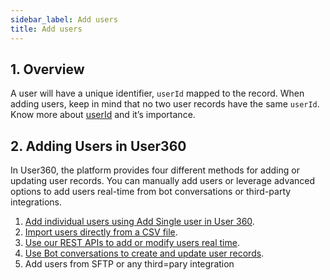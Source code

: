 ```yaml
---
sidebar_label: Add users
title: Add users
---
```


## 1. Overview
A user will have a unique identifier, `userId` mapped to the record. When adding users, keep in mind that no two user records  have the same `userId`. Know more about [userId](https://docs.yellow.ai/docs/platform_concepts/engagement/cdp/user_data/user_properties#1-userid-as-a-property) and it’s importance.


<!--

### 1.1 User types
Users are categorised into two types on basis of the availability of their data in our system:


#### 1. Unidentified users

Users who are not registered or whose `userId` is not added in Yellow.ai.	

An unidentified user is an individual whose `userId` is not captured in our system. For a new user on a channel, when a user property other than `userId` is captured, a record is created in User 360.

For example, the moment name is captured, a record is created in User 360 and maps the ongoing session to the record.

<img src="https://i.imgur.com/k35p40f.png" width="80%"/>

:::info
**userId** is also available as a property under **User Properties** of  **Automation** > **Build**.
:::

#### 2. Identified users 

These are registered users whose [userId](/docs/platform_concepts/engagement/cdp/user_data/user_properties#13-user-id-userid-as-a-property) is added in Yellow.ai. A record is created for each identified user in the users table. Any update made to the identified user through builder will show up in User 360.

You can update only identified users' data. Any data captured for Identified users is automatically updated in the Users table.

The session mapping changes when an existing `userId` is provided.

For the session mentioned in the previous section, if the `userId` is `john@yellow.ai` which does not exist in User 360, the `userId` of the session will be updated without changing the mapping.

<img src="https://secure-res.craft.do/v2/WvXLj9MBoxwsE1JhYdg5yCRjnyWs6uzQFF5i9xuHdDFzqh7sYqt3Rxr7pB68h7BeZhVVPU5iyTT9SaFto6iN7CoxM68rVUsJbhVTgb947xypNtqo1s3MWEsC8zCsa12quWXVsHx46LoJ3jLpN3CfqDCovop7ENkfwyCyDNpCEmPPvqik9YTHqNrwLrkfHqktxjo6ZD3VhoYdAxbup34V4gUQw5o2mPL8n6jDYhorDfBmqwY5ENzPrwdsSvn6L7Cw2e7MVh8QTgLDEYNmFa5Y24Fg6439hMqU1YtvuGk9Ag8B2cNj72/Image.jpg" width="80%"/>

  

If the `userId` (say, adam@yellow.ai) already exists, the current session will be mapped to the existing record and it’s properties will be refreshed with the values available in the record.

<img src="https://secure-res.craft.do/v2/WvXLj9MBoxwsE1JhYdg5yCRjnyWs6uzQFF5i9xuHdDFzqh7sYqt3Rxr7pB68h7BeZhVVPU5iyTT9SaFto6iN7CoxM68rVUsJbhVTgb947xypNtqo1s3MWEsC8zCsa12quWXVsHx46LoJ3jLpN3CfqDCowLVqsYQnENyjT2hddNejsC5xzh2MmP8AiEK2sEJWGVSYLjEWVAdBsgevad1WU5xQjGBf78caLXZxsRmLX8Y6MDasCCPp4MBV1Bpu6Go8jJA9gsNscVBiMgCWHL222hHxL7p8N2PKsvheEqwV9AWKGyrDDJ/Image.jpg" width="80%"/>

 #### Example of how records are created/updated based on the availability of userId

 The following example shows how the details are mapped based on the `userId` availability.
  
 **Unidentified record**

userId | firstName | whatsAppOptin | deviceToken | Tag
------- | ------------ | ------------ | -------- | ----
- | Jim | Yes | (123,456) | (t1,t3)


**Identified record**

  userId | firstName | whatsAppOptin | deviceToken | Tag
------- | ---------- | ---------- | -------- | -------
jim@example.com | Jim | - | 789 | (t1,t2)
  

**Result record**

userId | firstName | whatsAppOptin | deviceToken | Tag
----- | -------- | -------- | ------------- | -------
jim@example.com | Jim | Yes | (123,456,789) | (t1,t2,t3)





### 1.2 Behaviour of two records when userId matches

When you add a user a `userId` that already exists in the users table, a conflict arises between the old record and the new record. The new record is merged into the old record in the following manner:

- Existing values of the user will be updated with the new record values.
- Properties not provided for the new record, will be retained for the older record.

Here is an example for better understanding:

#### Old user record

| userId | firstName | email             | phone        | tags      |
|--------|-----------|-------------------|--------------|-----------|
|    123 | Sarthak   | sarthak@example.ai | 919999999999 | tag1,tag2 |

#### New user record

| userId | firstName | email | phone        | tags      |
|--------|-----------|-------|--------------|-----------|
|    123 |           |       | 918888888888 | tag3,tag4 |


#### Merged record

| userId | firstName | email             | phone        | tags      |
|--------|-----------|-------------------|--------------|-----------|
|    123 | Sarthak   | sarthak@example.com | 918888888888 | tag3,tag4 |

:::note
Sometimes you might notice that the exact number of records you imported through CSV won't show up in the users table. This could be because some of the records being imported were merged with existing records.
:::

***

-->

## 2. Adding Users in User360

In User360, the platform provides four different methods for adding or updating user records. You can manually add users or leverage advanced options to add users real-time from bot conversations or third-party integrations.


1. [Add individual users using Add Single user in User 360](/docs/platform_concepts/engagement/cdp/user_data/add_users).
2. [Import users directly from a CSV file](/docs/platform_concepts/engagement/cdp/user_data/import_users).
3. [Use our REST APIs to add or modify users real time](/docs/platform_concepts/engagement/cdp/enriching_user_profiles/send_user_data_event_rest_api).
4. [Use Bot conversations to create and update user records](/docs/platform_concepts/engagement/cdp/user_data/store_conv_data).
5. Add users from SFTP or any third=pary integration




